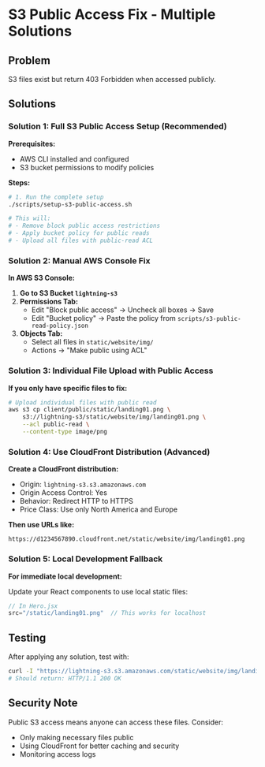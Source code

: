 # S3 Public Access Fix - Multiple Solutions

## Problem
S3 files exist but return 403 Forbidden when accessed publicly.

## Solutions

### Solution 1: Full S3 Public Access Setup (Recommended)

**Prerequisites:**
- AWS CLI installed and configured
- S3 bucket permissions to modify policies

**Steps:**
```bash
# 1. Run the complete setup
./scripts/setup-s3-public-access.sh

# This will:
# - Remove block public access restrictions
# - Apply bucket policy for public reads
# - Upload all files with public-read ACL
```

### Solution 2: Manual AWS Console Fix

**In AWS S3 Console:**

1. **Go to S3 Bucket `lightning-s3`**
2. **Permissions Tab:**
   - Edit "Block public access" → Uncheck all boxes → Save
   - Edit "Bucket policy" → Paste the policy from `scripts/s3-public-read-policy.json`
3. **Objects Tab:**
   - Select all files in `static/website/img/`
   - Actions → "Make public using ACL"

### Solution 3: Individual File Upload with Public Access

**If you only have specific files to fix:**
```bash
# Upload individual files with public read
aws s3 cp client/public/static/landing01.png \
    s3://lightning-s3/static/website/img/landing01.png \
    --acl public-read \
    --content-type image/png
```

### Solution 4: Use CloudFront Distribution (Advanced)

**Create a CloudFront distribution:**
- Origin: `lightning-s3.s3.amazonaws.com`
- Origin Access Control: Yes
- Behavior: Redirect HTTP to HTTPS
- Price Class: Use only North America and Europe

**Then use URLs like:**
```
https://d1234567890.cloudfront.net/static/website/img/landing01.png
```

### Solution 5: Local Development Fallback

**For immediate local development:**

Update your React components to use local static files:
```jsx
// In Hero.jsx
src="/static/landing01.png"  // This works for localhost
```

## Testing

After applying any solution, test with:
```bash
curl -I "https://lightning-s3.s3.amazonaws.com/static/website/img/landing01.png"
# Should return: HTTP/1.1 200 OK
```

## Security Note

Public S3 access means anyone can access these files. Consider:
- Only making necessary files public
- Using CloudFront for better caching and security
- Monitoring access logs
